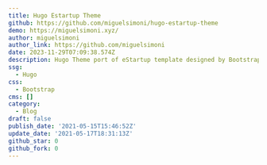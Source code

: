 ```yaml
---
title: Hugo Estartup Theme
github: https://github.com/miguelsimoni/hugo-estartup-theme
demo: https://miguelsimoni.xyz/
author: miguelsimoni
author_link: https://github.com/miguelsimoni
date: 2023-11-29T07:09:38.574Z
description: Hugo Theme port of eStartup template designed by BootstrapMade
ssg:
  - Hugo
css:
  - Bootstrap
cms: []
category:
  - Blog
draft: false
publish_date: '2021-05-15T15:46:52Z'
update_date: '2021-05-17T18:31:13Z'
github_star: 0
github_fork: 0
---
```

